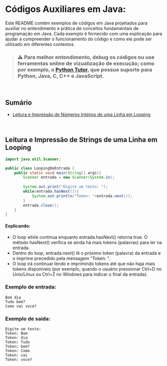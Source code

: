 # Códigos Auxiliares em Java:

Este README contém exemplos de códigos em Java projetados para auxiliar no entendimento e prática de conceitos fundamentais de programação em Java. Cada exemplo é fornecido com uma explicação para ajudar a compreender o funcionamento do código e como ele pode ser utilizado em diferentes contextos.

>### ⚠️ Para melhor entendimento, debug os códigos ou use ferramentas online de vizualização de execução; como por exemplo, o [Python Tutor](https://pythontutor.com/), que possue suporte para Python, Java, C, C++ e JavaScript.

<br>

## Sumário

- [Leitura e Impressão de Números Inteiros de uma Linha em Looping](#leitura-e-impress%C3%A3o-de-strings-de-uma-linha-em-looping)

<br>

## Leitura e Impressão de Strings de uma Linha em Looping
```java
import java.util.Scanner;

public class LoopingDeEntrada {
    public static void main(String[] args){
        Scanner entrada = new Scanner(System.in);
    
        System.out.print("Digite um texto: ");
        while(entrada.hasNext()){
            System.out.println("Token: "+entrada.next());
        }
        entrada.close();
    }
}
```

#### Explicando:
* O loop while continua enquanto entrada.hasNext() retorna true. O método hasNext() verifica se ainda há mais tokens (palavras) para ler na entrada.
* Dentro do loop, entrada.next() lê o próximo token (palavra) da entrada e o imprime precedido pela mensagem "Token: ".
* O loop irá continuar lendo e imprimindo tokens até que não haja mais tokens disponíveis (por exemplo, quando o usuário pressionar Ctrl+D no Unix/Linux ou Ctrl+Z no Windows para indicar o final da entrada).

### Exemplo de entrada:
    Bom dia
    Tudo bem?
    Como vai voce?


### Exemplo de saída:
    Digite um texto:
    Token: Bom
    Token: dia
    Token: Tudo
    Token: bem?
    Token: Como
    Token: vai
    Token: voce?

<br>

